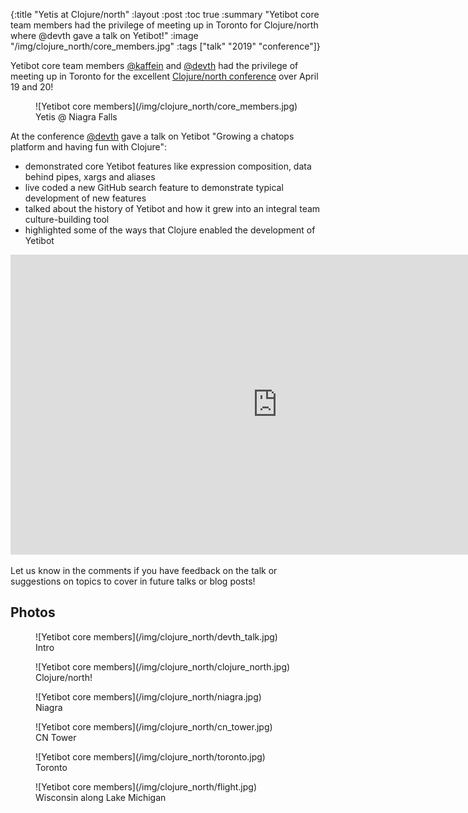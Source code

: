 {:title "Yetis at Clojure/north"
 :layout :post
 :toc true
 :summary "Yetibot core team members had the privilege of meeting up in Toronto for Clojure/north where @devth gave a talk on Yetibot!"
 :image "/img/clojure_north/core_members.jpg"
 :tags  ["talk" "2019" "conference"]}

Yetibot core team members [@kaffein](https://github.com/kaffein) and
[@devth](https://github.com/devth) had the privilege of meeting up in Toronto
for the excellent [Clojure/north conference](https://clojurenorth.com/) over
April 19 and 20!

<figure>
  ![Yetibot core members](/img/clojure_north/core_members.jpg)
  <figcaption>Yetis @ Niagra Falls</figcaption>
</figure>

At the conference [@devth](https://github.com/devth) gave a talk on Yetibot
"Growing a chatops platform and having fun with Clojure":

- demonstrated core Yetibot features like expression composition, data behind
  pipes, xargs and aliases
- live coded a new GitHub search feature to demonstrate typical development of
  new features
- talked about the history of Yetibot and how it grew into an integral
  team culture-building tool
- highlighted some of the ways that Clojure enabled the development of Yetibot

<p>
<div class="video-responsive">
<iframe
  width="854" height="480"
  src="https://www.youtube.com/embed/dIh4lEnCCkQ?rel=0"
  frameborder="0"
  allow="accelerometer; autoplay; encrypted-media; gyroscope; picture-in-picture"
  allowfullscreen>
</iframe>
</div>
</p>

Let us know in the comments if you have feedback on the talk or suggestions on
topics to cover in future talks or blog posts!

## Photos

<figure>
  ![Yetibot core members](/img/clojure_north/devth_talk.jpg)
  <figcaption>Intro</figcaption>
</figure>

<figure>
  ![Yetibot core members](/img/clojure_north/clojure_north.jpg)
  <figcaption>Clojure/north!</figcaption>
</figure>

<figure>
  ![Yetibot core members](/img/clojure_north/niagra.jpg)
  <figcaption>Niagra</figcaption>
</figure>

<figure>
  ![Yetibot core members](/img/clojure_north/cn_tower.jpg)
  <figcaption>CN Tower</figcaption>
</figure>

<figure>
  ![Yetibot core members](/img/clojure_north/toronto.jpg)
  <figcaption>Toronto</figcaption>
</figure>

<figure>
  ![Yetibot core members](/img/clojure_north/flight.jpg)
  <figcaption>Wisconsin along Lake Michigan</figcaption>
</figure>
